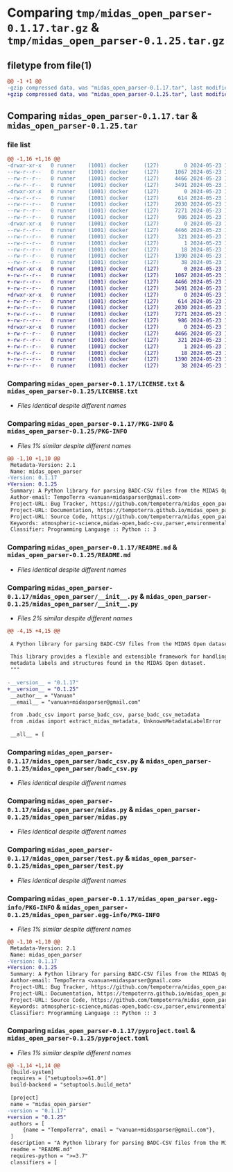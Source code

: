 # Comparing `tmp/midas_open_parser-0.1.17.tar.gz` & `tmp/midas_open_parser-0.1.25.tar.gz`

## filetype from file(1)

```diff
@@ -1 +1 @@
-gzip compressed data, was "midas_open_parser-0.1.17.tar", last modified: Thu May 23 11:35:10 2024, max compression
+gzip compressed data, was "midas_open_parser-0.1.25.tar", last modified: Thu May 23 16:37:24 2024, max compression
```

## Comparing `midas_open_parser-0.1.17.tar` & `midas_open_parser-0.1.25.tar`

### file list

```diff
@@ -1,16 +1,16 @@
-drwxr-xr-x   0 runner    (1001) docker     (127)        0 2024-05-23 11:35:10.651881 midas_open_parser-0.1.17/
--rw-r--r--   0 runner    (1001) docker     (127)     1067 2024-05-23 11:35:01.000000 midas_open_parser-0.1.17/LICENSE.txt
--rw-r--r--   0 runner    (1001) docker     (127)     4466 2024-05-23 11:35:10.651881 midas_open_parser-0.1.17/PKG-INFO
--rw-r--r--   0 runner    (1001) docker     (127)     3491 2024-05-23 11:35:01.000000 midas_open_parser-0.1.17/README.md
-drwxr-xr-x   0 runner    (1001) docker     (127)        0 2024-05-23 11:35:10.647881 midas_open_parser-0.1.17/midas_open_parser/
--rw-r--r--   0 runner    (1001) docker     (127)      614 2024-05-23 11:35:01.000000 midas_open_parser-0.1.17/midas_open_parser/__init__.py
--rw-r--r--   0 runner    (1001) docker     (127)     2030 2024-05-23 11:35:01.000000 midas_open_parser-0.1.17/midas_open_parser/badc_csv.py
--rw-r--r--   0 runner    (1001) docker     (127)     7271 2024-05-23 11:35:01.000000 midas_open_parser-0.1.17/midas_open_parser/midas.py
--rw-r--r--   0 runner    (1001) docker     (127)      986 2024-05-23 11:35:01.000000 midas_open_parser-0.1.17/midas_open_parser/test.py
-drwxr-xr-x   0 runner    (1001) docker     (127)        0 2024-05-23 11:35:10.651881 midas_open_parser-0.1.17/midas_open_parser.egg-info/
--rw-r--r--   0 runner    (1001) docker     (127)     4466 2024-05-23 11:35:10.000000 midas_open_parser-0.1.17/midas_open_parser.egg-info/PKG-INFO
--rw-r--r--   0 runner    (1001) docker     (127)      321 2024-05-23 11:35:10.000000 midas_open_parser-0.1.17/midas_open_parser.egg-info/SOURCES.txt
--rw-r--r--   0 runner    (1001) docker     (127)        1 2024-05-23 11:35:10.000000 midas_open_parser-0.1.17/midas_open_parser.egg-info/dependency_links.txt
--rw-r--r--   0 runner    (1001) docker     (127)       18 2024-05-23 11:35:10.000000 midas_open_parser-0.1.17/midas_open_parser.egg-info/top_level.txt
--rw-r--r--   0 runner    (1001) docker     (127)     1390 2024-05-23 11:35:01.000000 midas_open_parser-0.1.17/pyproject.toml
--rw-r--r--   0 runner    (1001) docker     (127)       38 2024-05-23 11:35:10.651881 midas_open_parser-0.1.17/setup.cfg
+drwxr-xr-x   0 runner    (1001) docker     (127)        0 2024-05-23 16:37:24.091250 midas_open_parser-0.1.25/
+-rw-r--r--   0 runner    (1001) docker     (127)     1067 2024-05-23 16:37:11.000000 midas_open_parser-0.1.25/LICENSE.txt
+-rw-r--r--   0 runner    (1001) docker     (127)     4466 2024-05-23 16:37:24.091250 midas_open_parser-0.1.25/PKG-INFO
+-rw-r--r--   0 runner    (1001) docker     (127)     3491 2024-05-23 16:37:11.000000 midas_open_parser-0.1.25/README.md
+drwxr-xr-x   0 runner    (1001) docker     (127)        0 2024-05-23 16:37:24.087250 midas_open_parser-0.1.25/midas_open_parser/
+-rw-r--r--   0 runner    (1001) docker     (127)      614 2024-05-23 16:37:11.000000 midas_open_parser-0.1.25/midas_open_parser/__init__.py
+-rw-r--r--   0 runner    (1001) docker     (127)     2030 2024-05-23 16:37:11.000000 midas_open_parser-0.1.25/midas_open_parser/badc_csv.py
+-rw-r--r--   0 runner    (1001) docker     (127)     7271 2024-05-23 16:37:11.000000 midas_open_parser-0.1.25/midas_open_parser/midas.py
+-rw-r--r--   0 runner    (1001) docker     (127)      986 2024-05-23 16:37:11.000000 midas_open_parser-0.1.25/midas_open_parser/test.py
+drwxr-xr-x   0 runner    (1001) docker     (127)        0 2024-05-23 16:37:24.091250 midas_open_parser-0.1.25/midas_open_parser.egg-info/
+-rw-r--r--   0 runner    (1001) docker     (127)     4466 2024-05-23 16:37:24.000000 midas_open_parser-0.1.25/midas_open_parser.egg-info/PKG-INFO
+-rw-r--r--   0 runner    (1001) docker     (127)      321 2024-05-23 16:37:24.000000 midas_open_parser-0.1.25/midas_open_parser.egg-info/SOURCES.txt
+-rw-r--r--   0 runner    (1001) docker     (127)        1 2024-05-23 16:37:24.000000 midas_open_parser-0.1.25/midas_open_parser.egg-info/dependency_links.txt
+-rw-r--r--   0 runner    (1001) docker     (127)       18 2024-05-23 16:37:24.000000 midas_open_parser-0.1.25/midas_open_parser.egg-info/top_level.txt
+-rw-r--r--   0 runner    (1001) docker     (127)     1390 2024-05-23 16:37:11.000000 midas_open_parser-0.1.25/pyproject.toml
+-rw-r--r--   0 runner    (1001) docker     (127)       38 2024-05-23 16:37:24.091250 midas_open_parser-0.1.25/setup.cfg
```

### Comparing `midas_open_parser-0.1.17/LICENSE.txt` & `midas_open_parser-0.1.25/LICENSE.txt`

 * *Files identical despite different names*

### Comparing `midas_open_parser-0.1.17/PKG-INFO` & `midas_open_parser-0.1.25/PKG-INFO`

 * *Files 1% similar despite different names*

```diff
@@ -1,10 +1,10 @@
 Metadata-Version: 2.1
 Name: midas_open_parser
-Version: 0.1.17
+Version: 0.1.25
 Summary: A Python library for parsing BADC-CSV files from the MIDAS Open dataset
 Author-email: TempoTerra <vanuan+midasparser@gmail.com>
 Project-URL: Bug Tracker, https://github.com/tempoterra/midas_open_parser/issues
 Project-URL: Documentation, https://tempoterra.github.io/midas_open_parser
 Project-URL: Source Code, https://github.com/tempoterra/midas_open_parser
 Keywords: atmospheric-science,midas-open,badc-csv,parser,environmental-data
 Classifier: Programming Language :: Python :: 3
```

### Comparing `midas_open_parser-0.1.17/README.md` & `midas_open_parser-0.1.25/README.md`

 * *Files identical despite different names*

### Comparing `midas_open_parser-0.1.17/midas_open_parser/__init__.py` & `midas_open_parser-0.1.25/midas_open_parser/__init__.py`

 * *Files 2% similar despite different names*

```diff
@@ -4,15 +4,15 @@
 
 A Python library for parsing BADC-CSV files from the MIDAS Open dataset.
 
 This library provides a flexible and extensible framework for handling various
 metadata labels and structures found in the MIDAS Open dataset.
 """
 
-__version__ = "0.1.17"
+__version__ = "0.1.25"
 __author__ = "Vanuan"
 __email__ = "vanuan+midasparser@gmail.com"
 
 from .badc_csv import parse_badc_csv, parse_badc_csv_metadata
 from .midas import extract_midas_metadata, UnknownMetadataLabelError
 
 __all__ = [
```

### Comparing `midas_open_parser-0.1.17/midas_open_parser/badc_csv.py` & `midas_open_parser-0.1.25/midas_open_parser/badc_csv.py`

 * *Files identical despite different names*

### Comparing `midas_open_parser-0.1.17/midas_open_parser/midas.py` & `midas_open_parser-0.1.25/midas_open_parser/midas.py`

 * *Files identical despite different names*

### Comparing `midas_open_parser-0.1.17/midas_open_parser/test.py` & `midas_open_parser-0.1.25/midas_open_parser/test.py`

 * *Files identical despite different names*

### Comparing `midas_open_parser-0.1.17/midas_open_parser.egg-info/PKG-INFO` & `midas_open_parser-0.1.25/midas_open_parser.egg-info/PKG-INFO`

 * *Files 1% similar despite different names*

```diff
@@ -1,10 +1,10 @@
 Metadata-Version: 2.1
 Name: midas_open_parser
-Version: 0.1.17
+Version: 0.1.25
 Summary: A Python library for parsing BADC-CSV files from the MIDAS Open dataset
 Author-email: TempoTerra <vanuan+midasparser@gmail.com>
 Project-URL: Bug Tracker, https://github.com/tempoterra/midas_open_parser/issues
 Project-URL: Documentation, https://tempoterra.github.io/midas_open_parser
 Project-URL: Source Code, https://github.com/tempoterra/midas_open_parser
 Keywords: atmospheric-science,midas-open,badc-csv,parser,environmental-data
 Classifier: Programming Language :: Python :: 3
```

### Comparing `midas_open_parser-0.1.17/pyproject.toml` & `midas_open_parser-0.1.25/pyproject.toml`

 * *Files 1% similar despite different names*

```diff
@@ -1,14 +1,14 @@
 [build-system]
 requires = ["setuptools>=61.0"]
 build-backend = "setuptools.build_meta"
 
 [project]
 name = "midas_open_parser"
-version = "0.1.17"
+version = "0.1.25"
 authors = [
     {name = "TempoTerra", email = "vanuan+midasparser@gmail.com"},
 ]
 description = "A Python library for parsing BADC-CSV files from the MIDAS Open dataset"
 readme = "README.md"
 requires-python = ">=3.7"
 classifiers = [
```

